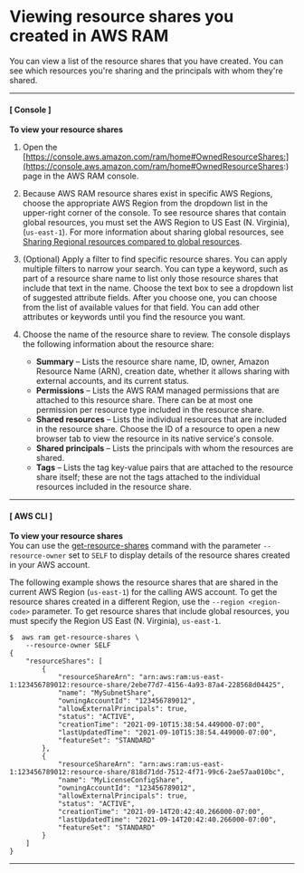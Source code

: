 # Viewing resource shares you created in AWS RAM<a name="working-with-sharing-view-rs"></a>

You can view a list of the resource shares that you have created\. You can see which resources you're sharing and the principals with whom they're shared\.

------
#### [ Console ]

**To view your resource shares**

1. Open the [https://console.aws.amazon.com/ram/home#OwnedResourceShares:](https://console.aws.amazon.com/ram/home#OwnedResourceShares:) page in the AWS RAM console\.

1. Because AWS RAM resource shares exist in specific AWS Regions, choose the appropriate AWS Region from the dropdown list in the upper\-right corner of the console\. To see resource shares that contain global resources, you must set the AWS Region to US East \(N\. Virginia\), \(`us-east-1`\)\. For more information about sharing global resources, see [Sharing Regional resources compared to global resources](working-with-regional-vs-global.md)\.

1. \(Optional\) Apply a filter to find specific resource shares\. You can apply multiple filters to narrow your search\. You can type a keyword, such as part of a resource share name to list only those resource shares that include that text in the name\. Choose the text box to see a dropdown list of suggested attribute fields\. After you choose one, you can choose from the list of available values for that field\. You can add other attributes or keywords until you find the resource you want\.

1. Choose the name of the resource share to review\. The console displays the following information about the resource share:
   + **Summary** – Lists the resource share name, ID, owner, Amazon Resource Name \(ARN\), creation date, whether it allows sharing with external accounts, and its current status\.
   + **Permissions** – Lists the AWS RAM managed permissions that are attached to this resource share\. There can be at most one permission per resource type included in the resource share\. 
   + **Shared resources** – Lists the individual resources that are included in the resource share\. Choose the ID of a resource to open a new browser tab to view the resource in its native service's console\.
   + **Shared principals** – Lists the principals with whom the resources are shared\.
   + **Tags** – Lists the tag key\-value pairs that are attached to the resource share itself; these are not the tags attached to the individual resources included in the resource share\.

------
#### [ AWS CLI ]

**To view your resource shares**  
You can use the [get\-resource\-shares](https://docs.aws.amazon.com/cli/latest/reference/ram/get-resource-shares.html) command with the parameter `--resource-owner` set to `SELF` to display details of the resource shares created in your AWS account\.

The following example shows the resource shares that are shared in the current AWS Region \(`us-east-1`\) for the calling AWS account\. To get the resource shares created in a different Region, use the `--region <region-code>` parameter\. To get resource shares that include global resources, you must specify the Region US East \(N\. Virginia\), `us-east-1`\.

```
$  aws ram get-resource-shares \
    --resource-owner SELF
{
    "resourceShares": [
        {
            "resourceShareArn": "arn:aws:ram:us-east-1:123456789012:resource-share/2ebe77d7-4156-4a93-87a4-228568d04425",
            "name": "MySubnetShare",
            "owningAccountId": "123456789012",
            "allowExternalPrincipals": true,
            "status": "ACTIVE",
            "creationTime": "2021-09-10T15:38:54.449000-07:00",
            "lastUpdatedTime": "2021-09-10T15:38:54.449000-07:00",
            "featureSet": "STANDARD"
        },
        {
            "resourceShareArn": "arn:aws:ram:us-east-1:123456789012:resource-share/818d71dd-7512-4f71-99c6-2ae57aa010bc",
            "name": "MyLicenseConfigShare",
            "owningAccountId": "123456789012",
            "allowExternalPrincipals": true,
            "status": "ACTIVE",
            "creationTime": "2021-09-14T20:42:40.266000-07:00",
            "lastUpdatedTime": "2021-09-14T20:42:40.266000-07:00",
            "featureSet": "STANDARD"
        }
    ]
}
```

------
